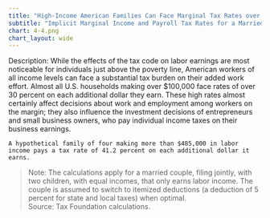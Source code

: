 ```yaml
---
title: "High-Income American Families Can Face Marginal Tax Rates over 40%"
subtitle: "Implicit Marginal Income and Payroll Tax Rates for a Married Household with Two Children (2015)"
chart: 4-4.png
chart_layout: wide
---
```

Description: While the effects of the tax code on labor earnings are most noticeable for individuals just above the poverty line, American workers of all income levels can face a substantial tax burden on their added work effort. Almost all U.S. households making over $100,000 face rates of over 30 percent on each additional dollar they earn. These high rates almost certainly affect decisions about work and employment among workers on the margin; they also influence the investment decisions of entrepreneurs and small business owners, who pay individual income taxes on their business earnings.						

```
A hypothetical family of four making more than $485,000 in labor income pays a tax rate of 41.2 percent on each additional dollar it earns.
```

> Note: The calculations apply for a married couple, filing jointly, with two children, with equal incomes, that only earns labor income. The couple is assumed to switch to itemized deductions (a deduction of 5 percent for state and local taxes) when optimal.						
> Source: Tax Foundation calculations.
